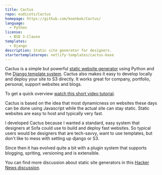 ```yaml
---
title: Cactus
repo: eudicots/Cactus
homepage: https://github.com/koenbok/Cactus/
language:
  - Python
license:
  - BSD 3-Clause
templates:
  - Django
description: Static site generator for designers.
startertemplaterepo: netlify-templates/cactus-base
---
```


Cactus is a simple but powerful [static website generator](https://davidwalsh.name/introduction-static-site-generators) using Python and the [Django template system](http://docs.djangoproject.com/en/dev/topics/templates/). Cactus also makes it easy to develop locally and deploy your site to S3 directly. It works great for company, portfolio, personal, support websites and blogs.

To get a quick overview [watch this short video tutorial](https://vimeo.com/46999791).

Cactus is based on the idea that most dynamicness on websites these days can be done using Javascript while the actual site can stay static. Static websites are easy to host and typically very fast.

I developed Cactus because I wanted a standard, easy system that designers at Sofa could use to build and deploy fast websites. So typical users would be designers that are tech-savvy, want to use templates, but don't like to mess with setting up django or S3.

Since then it has evolved quite a bit with a plugin system that supports blogging, spriting, versioning and is extensible.

You can find more discussion about static site generators in this [Hacker News discussion](http://news.ycombinator.com/item?id=2233620).
